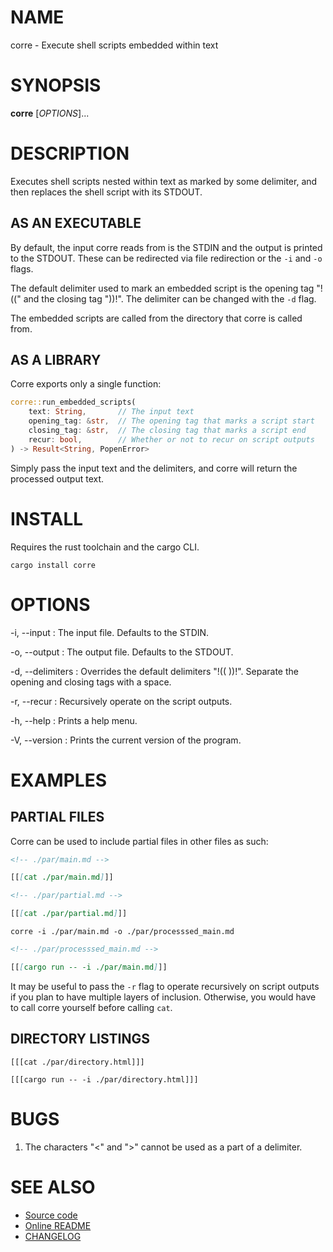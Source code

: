 # NAME

corre - Execute shell scripts embedded within text

# SYNOPSIS

**corre** [*OPTIONS*]\...

# DESCRIPTION

Executes shell scripts nested within text as marked by some delimiter, and then
replaces the shell script with its STDOUT.

## AS AN EXECUTABLE

By default, the input corre reads from is the STDIN and the output is printed
to the STDOUT.  These can be redirected via file redirection or the `-i` and
`-o` flags.

The default delimiter used to mark an embedded script is the opening tag "!(("
and the closing tag "))!".  The delimiter can be changed with the `-d` flag.

The embedded scripts are called from the directory that corre is called from.

## AS A LIBRARY

Corre exports only a single function:

```rs
corre::run_embedded_scripts(
    text: String,       // The input text
    opening_tag: &str,  // The opening tag that marks a script start
    closing_tag: &str,  // The closing tag that marks a script end
    recur: bool,        // Whether or not to recur on script outputs
) -> Result<String, PopenError>
```

Simply pass the input text and the delimiters, and corre will return the
processed output text.

# INSTALL

Requires the rust toolchain and the cargo CLI.

    cargo install corre

# OPTIONS

-i, -\-input
: The input file.  Defaults to the STDIN.

-o, -\-output
: The output file.  Defaults to the STDOUT.

-d, -\-delimiters
: Overrides the default delimiters "!(( ))!".  Separate the opening and
  closing tags with a space.

-r, -\-recur
: Recursively operate on the script outputs.

-h, -\-help
: Prints a help menu.

-V, -\-version
: Prints the current version of the program.

# EXAMPLES

## PARTIAL FILES

Corre can be used to include partial files in other files as such:

```md
<!-- ./par/main.md -->

[[[cat ./par/main.md]]]
```

```md
<!-- ./par/partial.md -->

[[[cat ./par/partial.md]]]
```

```
corre -i ./par/main.md -o ./par/processsed_main.md
```

```md
<!-- ./par/processsed_main.md -->

[[[cargo run -- -i ./par/main.md]]]
```

It may be useful to pass the `-r` flag to operate recursively on script outputs
if you plan to have multiple layers of inclusion.  Otherwise, you would have
to call corre yourself before calling `cat`.

## DIRECTORY LISTINGS

```
[[[cat ./par/directory.html]]]
```

```
[[[cargo run -- -i ./par/directory.html]]]
```

# BUGS

1. The characters "<" and ">" cannot be used as a part of a delimiter.

# SEE ALSO

- [Source code](https://github.com/ctwiebe23/corre)
- [Online README](https://ctwiebe23.github.io/corre)
- [CHANGELOG](https://ctwiebe23.github.io/corre/changelog)
